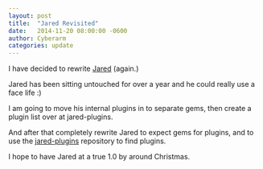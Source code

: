 ```yaml
---
layout: post
title:  "Jared Revisited"
date:   2014-11-20 08:00:00 -0600
author: Cyberarm
categories: update
---
```


I have decided to rewrite [Jared](https://github.com/cyberarm/jared) (again.)

Jared has been sitting untouched for over a year and he could really use a face life :)

I am going to move his internal plugins in to separate gems, then create a plugin list over at jared-plugins.

And after that completely rewrite Jared to expect gems for plugins, and to use the [jared-plugins](https://github.com/cyberarm/jared-plugins) repository to find plugins.

I hope to have Jared at a true 1.0 by around Christmas.